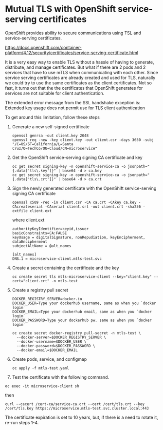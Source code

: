 # Mutual TLS with OpenShift service-serving certificates

OpenShift provides ability to secure communications using TSL and service-serving certificates.

https://docs.openshift.com/container-platform/4.12/security/certificates/service-serving-certificate.html

It is a very easy way to enable TLS without a hassle of having to generate, distribute, and manage certificates. But what if there are 2 pods and 2 services that have to use mTLS when communicating with each other. Since service serving certificates are already created and used for TLS, naturally we could try to use the same certificates as the client certificates. Not so fast, it turns out that the the certificates that OpenShift generates for services are not suitable for client authentication. 

The extended error message from the SSL handshake exception is: Extended key usage does not permit use for TLS client authentication

To get around this limitation, follow these steps

1. Generate a new self-signed certificate

   ```
   openssl genrsa -out client.key 2048
   openssl req -new -key client.key -out client.csr -days 3650 -subj "/C=US/ST=California/L=Santa Cruz/O=TechCo/OU=Cloud/CN=microservice"
   ```

2. Get the OpenShift service-serving signing CA certificate and key

   ```
   oc get secret signing-key -n openshift-service-ca -o jsonpath="{.data['tls\.key']}" | base64 -d > ca.key
   oc get secret signing-key -n openshift-service-ca -o jsonpath="{.data['tls\.crt']}" | base64 -d > ca.crt
   ```

3. Sign the newly generated certificate with the OpenShift service-serving signing CA certificate 

   ```
   openssl x509 -req -in client.csr -CA ca.crt -CAkey ca.key -CAcreateserial -CAserial client.srl -out client.crt -sha256 -extfile client.ext
   ```
  
   where client.ext  

   ```
   authorityKeyIdentifier=keyid,issuer
   basicConstraints=CA:FALSE
   keyUsage = digitalSignature, nonRepudiation, keyEncipherment, dataEncipherment
   subjectAltName = @alt_names

   [alt_names]
   DNS.1 = microservice-client.mtls-test.svc 
   ```
   
4. Create a secret containing the certificate and the key

   ```
   oc create secret tls mtls-microservice-client --key="client.key" --cert="client.crt" -n mtls-test
   ```

5. Create a registry pull secret

   ```
   DOCKER_REGISTRY_SERVER=docker.io
   DOCKER_USER=Type your dockerhub username, same as when you `docker login`
   DOCKER_EMAIL=Type your dockerhub email, same as when you `docker login`
   DOCKER_PASSWORD=Type your dockerhub pw, same as when you `docker login`

   oc create secret docker-registry pull-secret -n mtls-test \
     --docker-server=$DOCKER_REGISTRY_SERVER \
     --docker-username=$DOCKER_USER \
     --docker-password=$DOCKER_PASSWORD \
     --docker-email=$DOCKER_EMAIL
   ```

6. Create pods, service, and configmap
   
   ```
   oc apply -f mtls-test.yaml
   ```
   
7. Test the certificate with the following command.

```
oc exec -it microservice-client sh
```

then

```
curl --cacert /cert-ca/service-ca.crt --cert /cert/tls.crt --key /cert/tls.key https://microservice.mtls-test.svc.cluster.local:443
```

The certificate expiration is set to 10 years, but, if there is a need to rotate it, re-run steps 1-4.


